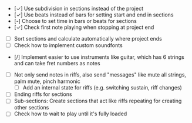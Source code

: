 - [✓] Use subdivision in sections instead of the project
- [✓] Use beats instead of bars for setting start and end in sections
- [-] Choose to set time in bars or beats for sections
- [✓] Check first note playing when stopping at project end
- [ ] Sort sections and calculate automatically where project ends
- [ ] Check how to implement custom soundfonts
- [/] Implement easier to use instruments like guitar, which has 6 strings and can take fret numbers as notes
- [ ] Not only send notes in riffs, also send "messages" like mute all strings, palm mute, pinch harmonic
  - [ ] Add an internal state for riffs (e.g. switching sustain, riff changes)
- [ ] Ending riffs for sections
- [ ] Sub-sections: Create sections that act like riffs repeating for creating other sections
- [ ] Check how to wait to play until it's fully loaded